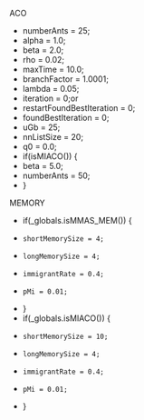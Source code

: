 ACO

* numberAnts = 25;
* alpha = 1.0;
* beta = 2.0;
* rho = 0.02;
* maxTime = 10.0;
* branchFactor = 1.0001;
* lambda = 0.05;
* iteration = 0;or
* restartFoundBestIteration = 0;
* foundBestIteration = 0;
* uGb = 25;
* nnListSize = 20;
* q0 = 0.0;
* if(isMIACO()) {
*    beta = 5.0;
*    numberAnts = 50;
* }


MEMORY

* if(_globals.isMMAS_MEM()) {
*     shortMemorySize = 4;
*     longMemorySize = 4;
*     immigrantRate = 0.4;
*     pMi = 0.01;
* }
* if(_globals.isMIACO()) {
*     shortMemorySize = 10;
*     longMemorySize = 4;
*     immigrantRate = 0.4;
*     pMi = 0.01;
* }